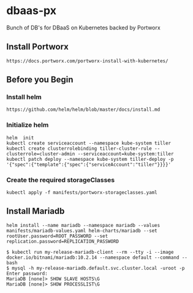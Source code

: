 # dbaas-px
Bunch of DB's for DBaaS on Kubernetes backed by Portworx

## Install Portworx
```
https://docs.portworx.com/portworx-install-with-kubernetes/
```
## Before you Begin
### Install helm
```
https://github.com/helm/helm/blob/master/docs/install.md
```

### Initialize helm
```
helm  init
kubectl create serviceaccount --namespace kube-system tiller
kubectl create clusterrolebinding tiller-cluster-rule --clusterrole=cluster-admin --serviceaccount=kube-system:tiller
kubectl patch deploy --namespace kube-system tiller-deploy -p '{"spec":{"template":{"spec":{"serviceAccount":"tiller"}}}}'
```

### Create the required storageClasses
```
kubectl apply -f manifests/portworx-storageclasses.yaml
```

## Install Mariadb
```
helm install --name mariadb --namespace mariadb --values manifests/mariadb-values.yaml helm-charts/mariadb --set rootUser.password=ROOT_PASSWORD --set replication.password=REPLICATION_PASSWORD
```

```
$ kubectl run my-release-mariadb-client --rm --tty -i --image docker.io/bitnami/mariadb:10.2.14 --namespace default --command -- bash
$ mysql -h my-release-mariadb.default.svc.cluster.local -uroot -p
Enter password:
MariaDB [none]> SHOW SLAVE HOSTS\G
MariaDB [none]> SHOW PROCESSLIST\G
```